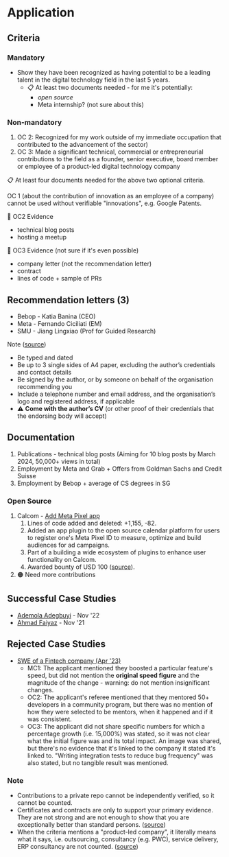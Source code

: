 # Application
## Criteria

### Mandatory

- Show they have been recognized as having potential to be a leading talent in the digital technology field in the last 5 years.
	- 📋 At least two documents needed - for me it's potentially:
		- *open source*
		- Meta internship? (not sure about this)

### Non-mandatory

1. OC 2: Recognized for my work outside of my immediate occupation that contributed to the advancement of the sector)
2. OC 3: Made a significant technical, commercial or entrepreneurial contributions to the field as a founder, senior executive, board member or employee of a product-led digital technology company

📋 At least four documents needed for the above two optional criteria.

OC 1 (about the contribution of innovation as an employee of a company) cannot be used without verifiable "innovations", e.g. Google Patents.

📕 OC2 Evidence
- technical blog posts
- hosting a meetup

📕 OC3 Evidence (not sure if it's even possible)
- company letter (not the recommendation letter)
- contract
- lines of code + sample of PRs
## Recommendation letters (3)

- Bebop - Katia Banina (CEO)
- Meta - Fernando Ciciliati (EM)
- SMU - Jiang Lingxiao (Prof for Guided Research)

Note ([source](https://stagetechn.wpengine.com/visa-tech-nation-visa-guide/#document-checklist))
- Be typed and dated
- Be up to 3 single sides of A4 paper, excluding the author’s credentials and contact details
- Be signed by the author, or by someone on behalf of the organisation recommending you
- Include a telephone number and email address, and the organisation’s logo and registered address, if applicable
- ⚠️ **Come with the author’s CV** (or other proof of their credentials that the endorsing body will accept)

## Documentation

1. Publications - technical blog posts (Aiming for 10 blog posts by March 2024, 50,000+ views in total)
2. Employment by Meta and Grab + Offers from Goldman Sachs and Credit Suisse 
3. Employment by Bebop + average of CS degrees in SG

### Open Source
1. Calcom - [Add Meta Pixel app](https://github.com/calcom/cal.com/pull/8476)
	1. Lines of code added and deleted: +1,155, -82.
	2. Added an app plugin to the open source calendar platform for users to register one's Meta Pixel ID to measure, optimize and build audiences for ad campaigns.
	3. Part of a building a wide ecosystem of plugins to enhance user functionality on Calcom.
	4. Awarded bounty of USD 100 ([source](https://github.com/calcom/cal.com/issues/3563)).
2. 🟠 Need more contributions

## Successful Case Studies

- [Ademola Adegbuyi](https://medium.com/@ooade/my-experience-applying-for-a-global-talent-visa-95d906e06925) - Nov '22
- [Ahmad Faiyaz](https://faiyaz26.medium.com/how-did-i-get-uk-tier-1-global-talent-visa-3a9a5ecb4e73) - Nov '21

## Rejected Case Studies

- [SWE of a Fintech company (Apr '23)](https://discourse.tnvisaforum.org/t/stage-1-exceptional-promise-application-rejected/6754)
	- MC1: The applicant mentioned they boosted a particular feature's speed, but did not mention the **original speed figure** and the magnitude of the change - warning: do not mention insignificant changes.
	- OC2: The applicant's referee mentioned that they mentored 50+ developers in a community program, but there was no mention of how they were selected to be mentors, when it happened and if it was consistent.
	- OC3: The applicant did not share specific numbers for which a percentage growth (i.e. 15,000%) was stated, so it was not clear what the initial figure was and its total impact. An image was shared, but there's no evidence that it's linked to the company it stated it's linked to. "Writing integration tests to reduce bug frequency" was also stated, but no tangible result was mentioned.

### Note

- Contributions to a private repo cannot be independently verified, so it cannot be counted.
- Certificates and contracts are only to support your primary evidence. They are not strong and are not enough to show that you are exceptionally better than standard persons. ([source](https://discourse.tnvisaforum.org/t/urgent-please-help-with-exceptional-promise-rejection/5926/2))
- When the criteria mentions a "product-led company", it literally means what it says, i.e. outsourcing, consultancy (e.g. PWC), service delivery, ERP consultancy are not counted. ([source](https://discourse.tnvisaforum.org/t/urgent-please-help-with-exceptional-promise-rejection/5926/7))